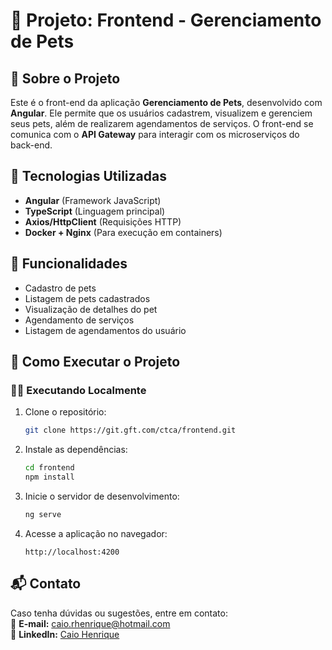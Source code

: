 # 📌 Projeto: **Frontend - Gerenciamento de Pets**

## 📖 Sobre o Projeto  
Este é o front-end da aplicação **Gerenciamento de Pets**, desenvolvido com **Angular**. Ele permite que os usuários cadastrem, visualizem e gerenciem seus pets, além de realizarem agendamentos de serviços. O front-end se comunica com o **API Gateway** para interagir com os microserviços do back-end.

## 🎨 Tecnologias Utilizadas  
- **Angular** (Framework JavaScript)  
- **TypeScript** (Linguagem principal)  
- **Axios/HttpClient** (Requisições HTTP)  
- **Docker + Nginx** (Para execução em containers)  

## 🚀 Funcionalidades  
- Cadastro de pets  
- Listagem de pets cadastrados  
- Visualização de detalhes do pet  
- Agendamento de serviços  
- Listagem de agendamentos do usuário  

## 🔧 Como Executar o Projeto  

### 🏃‍♂️ Executando Localmente  
1. Clone o repositório:  
   ```bash
   git clone https://git.gft.com/ctca/frontend.git
   ```  
2. Instale as dependências:  
   ```bash
   cd frontend
   npm install
   ```  
3. Inicie o servidor de desenvolvimento:  
   ```bash
   ng serve
   ```  
4. Acesse a aplicação no navegador:  
   ```
   http://localhost:4200
   ```

## 📬 Contato  
Caso tenha dúvidas ou sugestões, entre em contato:  
📧 **E-mail:** caio.rhenrique@hotmail.com  
🔗 **LinkedIn:** [Caio Henrique](https://www.linkedin.com/in/caiorhenrique/)

